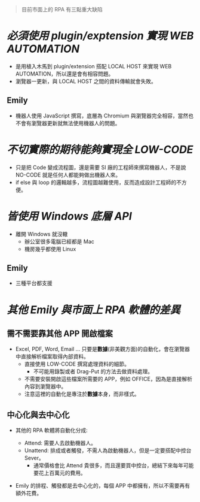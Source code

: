 > 目前市面上的 RPA 有三點重大缺陷

# **_必須使用 plugin/exptension 實現 WEB AUTOMATION_**

- 是用植入木馬到 plugin/extension 搭配 LOCAL HOST 來實現 WEB AUTOMATION，所以還是會有相容問題。
- 瀏覽器一更新，與 LOCAL HOST 之間的資料傳輸就會失敗。

## **Emily**

- 機器人使用 JavaScript 撰寫，底層為 Chromium 與瀏覽器完全相容，當然也不會有瀏覽器更新就無法使用機器人的問題。

# **_不切實際的期待能夠實現全 LOW-CODE_**

- 只是把 Code 變成流程圖，還是需要 SI 廠的工程師來撰寫機器人，不是說 NO-CODE 就是任何人都能夠做出機器人來。
- if else 與 loop 的邏輯越多，流程圖越難使用，反而造成設計工程師的不方便。

# **_皆使用 Windows 底層 API_**

- 離開 Windows 就沒轍
  - 辦公室很多電腦已經都是 Mac
  - 機房幾乎都使用 Linux

## **Emily**

- 三種平台都支援

# **_其他 Emily 與市面上 RPA 軟體的差異_**

## **需不需要靠其他 APP 開啟檔案**

- Excel, PDF, Word, Email ... 只要是**數據**(非美觀方面)的自動化，會在瀏覽器中直接解析檔案取得內部資料。
  - 直接使用 LOW-CODE 撰寫處理資料的細節。
    - 不可能用錄製或者 Drag-Put 的方法去做資料處理。
  - 不需要安裝開啟這些檔案所需要的 APP，例如 OFFICE，因為是直接解析內容到瀏覽器中。
  - 注意這裡的自動化是專注於**數據**本身，而非樣式。

## **中心化與去中心化**

- 其他的 RPA 軟體將自動化分成:

  - Attend: 需要人去啟動機器人。
  - Unattend: 排成或者觸發，不需人為啟動機器人，但是一定要搭配中控台 Sever。
    - 通常價格會比 Attend 貴很多，而且還要買中控台，總結下來每年可能要花上百萬元的費用。

- Emily 的排程、觸發都是去中心化的，每個 APP 中都擁有，所以不需要再有額外花費。
